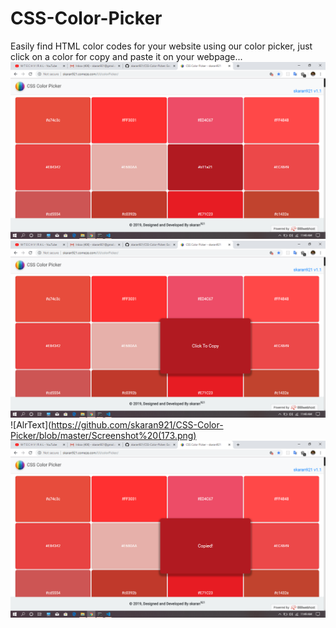 # CSS-Color-Picker
Easily find HTML color codes for your website using our color picker, just click on a color for copy and paste it on your webpage...
![AlrText](https://github.com/skaran921/CSS-Color-Picker/blob/master/Screenshot%20(171).png)
![AlrText](https://github.com/skaran921/CSS-Color-Picker/blob/master/Screenshot%20(172).png)
![AlrText](https://github.com/skaran921/CSS-Color-Picker/blob/master/Screenshot%20(173.png)
![AlrText](https://github.com/skaran921/CSS-Color-Picker/blob/master/Screenshot%20(174).png)
